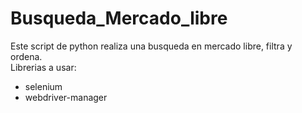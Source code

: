 # Busqueda_Mercado_libre
Este script de python realiza una busqueda en mercado libre, filtra y ordena.\
Librerias a usar:
  - selenium
  - webdriver-manager

